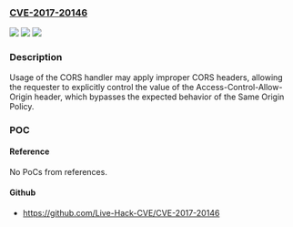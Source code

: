 ### [CVE-2017-20146](https://cve.mitre.org/cgi-bin/cvename.cgi?name=CVE-2017-20146)
![](https://img.shields.io/static/v1?label=Product&message=github.com%2Fgorilla%2Fhandlers&color=blue)
![](https://img.shields.io/static/v1?label=Version&message=%3D%200%20&color=brighgreen)
![](https://img.shields.io/static/v1?label=Vulnerability&message=CWE%20284%3A%20Improper%20Access%20Control&color=brighgreen)

### Description

Usage of the CORS handler may apply improper CORS headers, allowing the requester to explicitly control the value of the Access-Control-Allow-Origin header, which bypasses the expected behavior of the Same Origin Policy.

### POC

#### Reference
No PoCs from references.

#### Github
- https://github.com/Live-Hack-CVE/CVE-2017-20146

